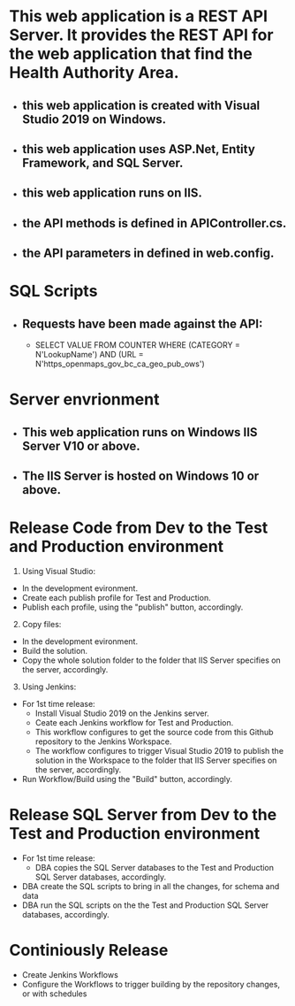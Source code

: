 # This web application is a REST API Server. It provides the REST API for the web application that find the Health Authority Area. 
- ## this web application is created with Visual Studio 2019 on Windows.
- ## this web application uses ASP.Net, Entity Framework, and SQL Server.
- ## this web application runs on IIS.
- ## the API methods is defined in APIController.cs.
- ## the API parameters in defined in web.config.
# SQL Scripts
  - ## Requests have been made against the API:
    - SELECT VALUE FROM COUNTER WHERE (CATEGORY = N'LookupName') AND (URL = N'https_openmaps_gov_bc_ca_geo_pub_ows')
# Server envrionment
- ## This web application runs on Windows IIS Server V10 or above.
- ## The IIS Server is hosted on Windows 10 or above.
# Release Code from Dev to the Test and Production environment
1. Using Visual Studio:
  - In the development evironment.
  - Create each publish profile for Test and Production.
  - Publish each profile, using the "publish" button, accordingly.
2. Copy files:
  - In the development evironment.
  - Build the solution.
  - Copy the whole solution folder to the folder that IIS Server specifies on the server, accordingly.
3. Using Jenkins:
  - For 1st time release:
    - Install Visual Studio 2019 on the Jenkins server.
    - Ceate each Jenkins workflow for Test and Production.
    - This workflow configures to get the source code from this Github repository to the Jenkins Workspace.
    - The workflow configures to trigger Visual Studio 2019 to publish the solution in the Workspace to the folder that IIS Server specifies on the server,  accordingly.
  - Run Workflow/Build using the "Build" button, accordingly.
# Release SQL Server from Dev to the Test and Production environment
  - For 1st time release:
    - DBA copies the SQL Server databases to the Test and Production SQL Server databases,  accordingly.
  - DBA create the SQL scripts to bring in all the changes, for schema and data
  - DBA run the SQL scripts on the the Test and Production SQL Server databases,  accordingly.
# Continiously Release  
  - Create Jenkins Workflows
  - Configure the Workflows to trigger building by the repository changes, or with schedules
